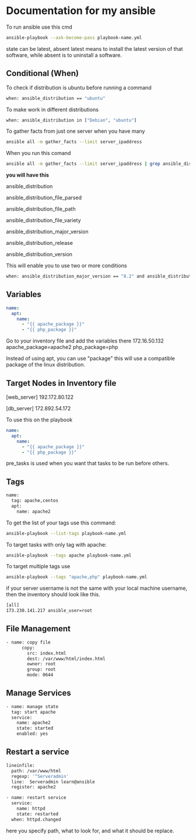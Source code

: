 # Documentation for my ansible

To run ansible use this cmd

```bash
ansible-playbook --ask-become-pass playbook-name.yml
```

state can be latest, absent
latest means to install the latest version of that software, while absent is to uninstall a software.

## Conditional (When)

To check if distribution is ubuntu before running a command

```bash
when: ansible_distribution == "ubuntu"
```

To make work in different distributions

```bash
when: ansible_distribution in ["Debian", "ubuntu"]
```

To gather facts from just one server when you have many

```bash
ansible all -m gather_facts --limit server_ipaddress
```

When you run this comand

```bash
ansible all -m gather_facts --limit server_ipaddress | grep ansible_distribution
```

<p><b>you will have this </b></p>
<p>ansible_distribution</p>
<p>ansible_distribution_file_parsed</p>
<p>ansible_distribution_file_path</p>
<p>ansible_distribution_file_variety</p>
<p>ansible_distribution_major_version</p>
<p>ansible_distribution_release</p>
<p>ansible_distribution_version</p>

<p>This will enable you to use two or more conditions</p>

```bash
when: ansible_distribution_major_version == "8.2" and ansible_distribution == "CentOS"
```

## Variables

```yaml
name:
  apt:
    name:
      - "{{ apache_package }}"
      - "{{ php_package }}"
```

Go to your inventory file and add the variables there
172.16.50.132 apache_package=apache2 php_package=php

Instead of using apt, you can use "package" this will use a compatible package of the linux distribution.

## Target Nodes in Inventory file

[web_server]
192.172.80.122

[db_server]
172.892.54.172

To use this on the playbook

```yaml
name:
  apt:
    name:
      - "{{ apache_package }}"
      - "{{ php_package }}"
```

pre_tasks is used when you want that tasks to be run before others.

## Tags

```bash
name:
  tag: apache,centos
  apt:
    name: apache2
```

To get the list of your tags use this command:

```bash
ansible-playbook --list-tags playbook-name.yml
```

To target tasks with only tag with apache:

```bash
ansible-playbook --tags apache playbook-name.yml
```

To target multiple tags use

```bash
ansible-playbook --tags "apache,php" playbook-name.yml
```

if your server username is not the same with your local machine username, then the inventory should look like this.

```bash
[all]
173.230.141.217 ansible_user=root
```

## File Management

```bash
- name: copy file
      copy:
        src: index.html
        dest: /var/www/html/index.html
        owner: root
        group: root
        mode: 0644
```

## Manage Services

```bash
- name: manage state
  tag: start apache
  service:
    name: apache2
    state: started
    enabled: yes
```
## Restart a service

```bash
lineinfile:
  path: /var/www/html
  regexp: '^Serveradmin'
  line:  Serveradmin learn@ansible
  register: apache2
```

```bash
- name: restart service
  service: 
    name: httpd
    state: restarted
  when: httpd.changed
```


here you specify path, what to look for, and what it should be replace.
